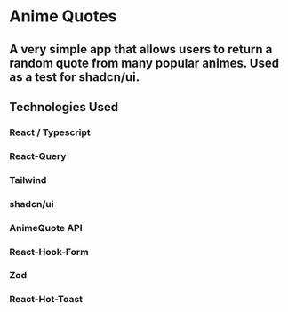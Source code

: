# Anime Quotes  

## A very simple app that allows users to return a random quote from many popular animes. Used as a test for shadcn/ui.  

## Technologies Used  

### React / Typescript  
### React-Query  
### Tailwind  
### shadcn/ui  
### AnimeQuote API  
### React-Hook-Form  
### Zod
### React-Hot-Toast  